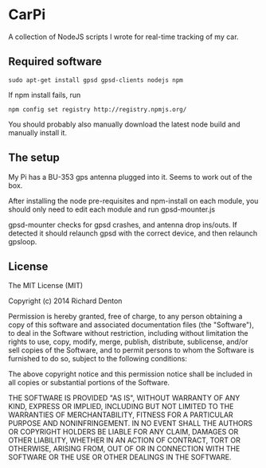 CarPi
=====

A collection of NodeJS scripts I wrote for real-time tracking of my car.

Required software
-----------------

	sudo apt-get install gpsd gpsd-clients nodejs npm

If npm install fails, run

	npm config set registry http://registry.npmjs.org/

You should probably also manually download the latest node build
and manually install it.

The setup
---------
My Pi has a BU-353 gps antenna plugged into it.
Seems to work out of the box.

After installing the node pre-requisites and npm-install on each
module, you should only need to edit each module and run gpsd-mounter.js

gpsd-mounter checks for gpsd crashes, and antenna drop ins/outs. If detected
it should relaunch gpsd with the correct device, and then relaunch gpsloop.


License
-------

The MIT License (MIT)

Copyright (c) 2014 Richard Denton

Permission is hereby granted, free of charge, to any person obtaining a copy
of this software and associated documentation files (the "Software"), to deal
in the Software without restriction, including without limitation the rights
to use, copy, modify, merge, publish, distribute, sublicense, and/or sell
copies of the Software, and to permit persons to whom the Software is
furnished to do so, subject to the following conditions:

The above copyright notice and this permission notice shall be included in
all copies or substantial portions of the Software.

THE SOFTWARE IS PROVIDED "AS IS", WITHOUT WARRANTY OF ANY KIND, EXPRESS OR
IMPLIED, INCLUDING BUT NOT LIMITED TO THE WARRANTIES OF MERCHANTABILITY,
FITNESS FOR A PARTICULAR PURPOSE AND NONINFRINGEMENT. IN NO EVENT SHALL THE
AUTHORS OR COPYRIGHT HOLDERS BE LIABLE FOR ANY CLAIM, DAMAGES OR OTHER
LIABILITY, WHETHER IN AN ACTION OF CONTRACT, TORT OR OTHERWISE, ARISING FROM,
OUT OF OR IN CONNECTION WITH THE SOFTWARE OR THE USE OR OTHER DEALINGS IN
THE SOFTWARE.